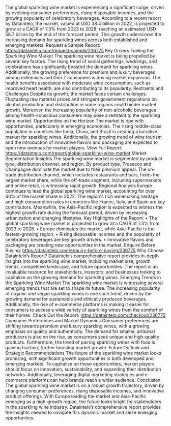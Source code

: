 The global sparkling wine market is experiencing a significant surge, driven by evolving consumer preferences, rising disposable incomes, and the growing popularity of celebratory beverages. According to a recent report by Dataintelo, the market, valued at USD 38.4 billion in 2022, is projected to grow at a CAGR of 7.3% from 2023 to 2028, reaching an estimated USD 58.7 billion by the end of the forecast period. This growth underscores the increasing demand for sparkling wines across both established and emerging markets.
Request a Sample Report: https://dataintelo.com/request-sample/236775
Key Drivers Fueling the Sparkling Wine Market
The sparkling wine market is being propelled by several key factors. The rising trend of social gatherings, weddings, and celebrations has significantly boosted the demand for sparkling wines. Additionally, the growing preference for premium and luxury beverages among millennials and Gen Z consumers is driving market expansion. The health benefits associated with moderate wine consumption, such as improved heart health, are also contributing to its popularity.
Restraints and Challenges
Despite its growth, the market faces certain challenges. Fluctuating raw material prices and stringent government regulations on alcohol production and distribution in some regions could hinder market growth. Moreover, the increasing popularity of non-alcoholic beverages among health-conscious consumers may pose a restraint to the sparkling wine market.
Opportunities on the Horizon
The market is ripe with opportunities, particularly in emerging economies. The rising middle-class population in countries like India, China, and Brazil is creating a lucrative market for sparkling wines. Additionally, the growing trend of wine tourism and the introduction of innovative flavors and packaging are expected to open new avenues for market players.
View Full Report: https://dataintelo.com/report/global-sparkling-wine-market
Market Segmentation Insights
The sparkling wine market is segmented by product type, distribution channel, and region. By product type, Prosecco and Champagne dominate the market due to their premium appeal. The on-trade distribution channel, which includes restaurants and bars, holds the largest market share, while the off-trade segment, including supermarkets and online retail, is witnessing rapid growth.
Regional Analysis
Europe continues to lead the global sparkling wine market, accounting for over 40% of the market share in 2022. The region's rich winemaking heritage and high consumption rates in countries like France, Italy, and Spain are key contributors. Meanwhile, the Asia-Pacific region is expected to witness the highest growth rate during the forecast period, driven by increasing urbanization and changing lifestyles.
Key Highlights of the Report:
•	The global sparkling wine market is projected to grow at a CAGR of 7.3% from 2023 to 2028.
•	Europe dominates the market, while Asia-Pacific is the fastest-growing region.
•	Rising disposable incomes and the popularity of celebratory beverages are key growth drivers.
•	Innovative flavors and packaging are creating new opportunities in the market.
Enquire Before Buying: https://dataintelo.com/enquiry-before-buying/236775
Why Choose Dataintelo’s Report?
Dataintelo’s comprehensive report provides in-depth insights into the sparkling wine market, including market size, growth trends, competitive landscape, and future opportunities. The report is an invaluable resource for stakeholders, investors, and businesses looking to capitalize on the growing demand for sparkling wines.
Emerging Trends in the Sparkling Wine Market
The sparkling wine market is witnessing several emerging trends that are set to shape its future. The increasing popularity of organic and vegan sparkling wines is one such trend, driven by the growing demand for sustainable and ethically produced beverages. Additionally, the rise of e-commerce platforms is making it easier for consumers to access a wide variety of sparkling wines from the comfort of their homes.
Check Out the Report: https://dataintelo.com/checkout/236775
Consumer Preferences and Market Dynamics
Consumer preferences are shifting towards premium and luxury sparkling wines, with a growing emphasis on quality and authenticity. The demand for smaller, artisanal producers is also on the rise, as consumers seek unique and high-quality products. Furthermore, the trend of pairing sparkling wines with food is gaining traction, further boosting market growth.
Future Outlook and Strategic Recommendations
The future of the sparkling wine market looks promising, with significant growth opportunities in both developed and emerging markets. To capitalize on these opportunities, market players should focus on innovation, sustainability, and expanding their distribution networks. Additionally, leveraging digital marketing strategies and e-commerce platforms can help brands reach a wider audience.
Conclusion
The global sparkling wine market is on a robust growth trajectory, driven by changing consumer preferences, rising disposable incomes, and innovative product offerings. With Europe leading the market and Asia-Pacific emerging as a high-growth region, the future looks bright for stakeholders in the sparkling wine industry. Dataintelo’s comprehensive report provides the insights needed to navigate this dynamic market and seize emerging opportunities.
